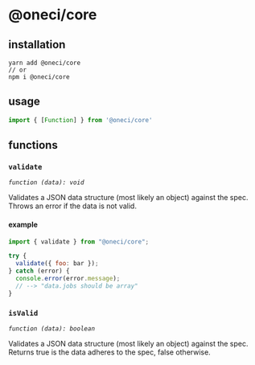 # @oneci/core

## installation

```
yarn add @oneci/core
// or
npm i @oneci/core
```

## usage

```js
import { [Function] } from '@oneci/core'
```

## functions

### `validate`

_`function (data): void`_

Validates a JSON data structure (most likely an object) against the spec. Throws an error if the
data is not valid.

#### example

```js
import { validate } from "@oneci/core";

try {
  validate({ foo: bar });
} catch (error) {
  console.error(error.message);
  // --> "data.jobs should be array"
}
```

### `isValid`

_`function (data): boolean`_

Validates a JSON data structure (most likely an object) against the spec. Returns true is the data
adheres to the spec, false otherwise.
